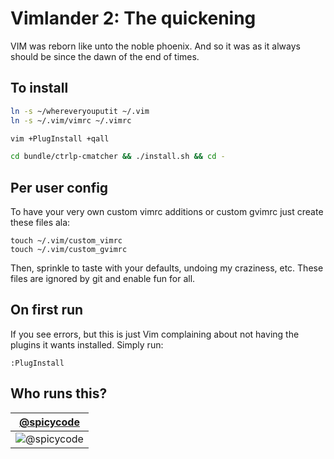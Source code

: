 # Vimlander 2: The quickening

VIM was reborn like unto the noble phoenix.  And so it was as it always should be since the dawn of the end of times.

## To install

```sh
ln -s ~/whereveryouputit ~/.vim
ln -s ~/.vim/vimrc ~/.vimrc

vim +PlugInstall +qall

cd bundle/ctrlp-cmatcher && ./install.sh && cd - 
```

## Per user config

To have your very own custom vimrc additions or custom gvimrc just create these files ala:

    touch ~/.vim/custom_vimrc
    touch ~/.vim/custom_gvimrc

Then, sprinkle to taste with your defaults, undoing my craziness, etc.  These files are ignored by git and enable fun for all.

## On first run

If you see errors, but this is just Vim complaining about not having the plugins it wants installed.   Simply run:

    :PlugInstall

## Who runs this?

| [@spicycode](https://github.com/spicycode)  |
|---|
| ![@spicycode](https://avatars.githubusercontent.com/u/222?s=280) |
